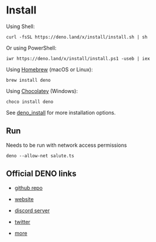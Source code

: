 # Install

Using Shell:

`curl -fsSL https://deno.land/x/install/install.sh | sh`

Or using PowerShell:

`iwr https://deno.land/x/install/install.ps1 -useb | iex`

Using [Homebrew](https://formulae.brew.sh/formula/deno) (macOS or Linux):

`brew install deno`

Using [Chocolatey](https://chocolatey.org/packages/deno) (Windows):

`choco install deno`

See [deno_install](https://github.com/denoland/deno_install) for more installation options.

## Run

Needs to be run with network access permissions

`deno --allow-net salute.ts`

## Official DENO links

- [github repo](https://github.com/denoland/deno)

- [website](https://deno.land/)

- [discord server](https://discord.com/channels/684898665143206084/684898665151594506)

- [twitter](https://twitter.com/deno_land)

- [more](https://github.com/denolib/awesome-deno)
